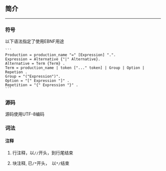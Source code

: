 

## 简介
----

### 符号
以下语法指定了使用EBNF用途

    ```
    Production = production_name "=" [Expression] ".".
    Expression = Alternative {"|" Alternative}.
    Alternative = Term {Term} .
    Term = production_name | token ["..." token] | Group | Option | Repetion .
    Group = "("Expression")".
    Option = "[" Expression "]" .
    Repetition = "{" Expression "}" .
    ```
    
### 源码
源码使用UTF-8编码


### 词法

#### 注释
1. 行注释，以`//`开头，到行尾结束

1. 块注释, 已`/*`开头，　以`*/`结束